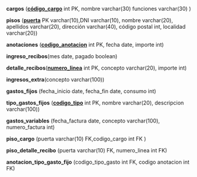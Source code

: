 **cargos** (**<u>código_cargo</u>** int PK, nombre varchar(30) funciones varchar(30) )

**pisos** (**<u>puerta</u>** PK varchar(10),DNI varchar(10), nombre varchar(20), apellidos varchar(20), dirección varchar(40), código postal int, localidad varchar(20))

**anotaciones** (**<u>codigo_anotacion</u>** int PK, fecha date, importe int)

**ingreso_recibos**(mes date, pagado boolean)

**detalle_recibos**(**<u>numero_linea</u>** int PK, concepto varchar(20), importe int)

**ingresos_extra**(concepto varchar(100))

**gastos_fijos** (fecha_inicio date, fecha_fin date, consumo int)

**tipo_gastos_fijos** (**<u>codigo_tipo</u>** int PK, nombre varchar(20), descripcion varchar(100))

**gastos_variables** (fecha_factura date, concepto varchar(100), numero_factura int)

**piso_cargo** (puerta varchar(10) FK,codigo_cargo int FK )

**piso_detalle_recibo** (puerta varchar(10) FK, numero_linea int FK)

**anotacion_tipo_gasto_fijo** (codigo_tipo_gasto int FK, codigo anotacion int FK)
